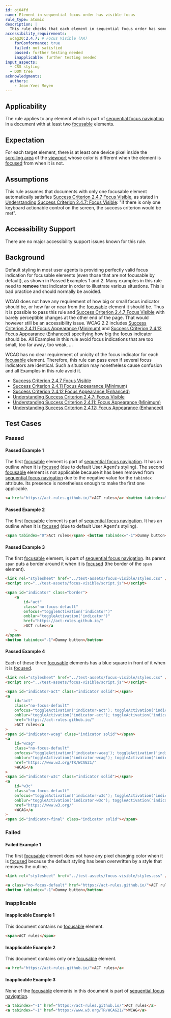 ```yaml
---
id: oj04fd
name: Element in sequential focus order has visible focus
rule_type: atomic
description: |
  This rule checks that each element in sequential focus order has some visible focus indication.
accessibility_requirements:
  wcag20:2.4.7: # Focus Visible (AA)
    forConformance: true
    failed: not satisfied
    passed: further testing needed
    inapplicable: further testing needed
input_aspects:
  - CSS styling
  - DOM tree
acknowledgments:
  authors:
    - Jean-Yves Moyen
---
```


## Applicability

The rule applies to any element which is part of [sequential focus navigation][] in a document with at least two [focusable][] elements.

## Expectation

For each target element, there is at least one device pixel inside the [scrolling area][] of the [viewport][] whose color is different when the element is [focused][] from when it is not.

## Assumptions

This rule assumes that documents with only one focusable element automatically satisfies [Success Criterion 2.4.7 Focus Visible][sc247], as stated in [Understanding Success Criterion 2.4.7: Focus Visible][usc247]: "if there is only one keyboard actionable control on the screen, the success criterion would be met".

## Accessibility Support

There are no major accessibility support issues known for this rule.

## Background

Default styling in most user agents is providing perfectly valid focus indication for focusable elements (even those that are not focusable by default), as shown in Passed Examples 1 and 2. Many examples in this rule need to **remove** that indicator in order to illustrate various situations. This is bad practice and should normally be avoided.

WCAG does not have any requirement of how big or small focus indicator should be, or how far or near from the [focusable][] element it should be. Thus it is possible to pass this rule and [Success Criterion 2.4.7 Focus Visible][sc247] with barely perceptible changes at the other end of the page. That would however still be an accessibility issue. WCAG 2.2 includes [Success Criterion 2.4.11 Focus Appearance (Minimum)][sc2411] and [Success Criterion 2.4.12 Focus Appearance (Enhanced)][sc2412] specifying how big the focus indicator should be. All Examples in this rule avoid focus indications that are too small, too far away, too weak, …

WCAG has no clear requirement of unicity of the focus indicator for each [focusable][] element. Therefore, this rule can pass even if several focus indicators are identical. Such a situation may nonetheless cause confusion and all Examples in this rule avoid it.

- [Success Criterion 2.4.7 Focus Visible][sc247]
- [Success Criterion 2.4.11 Focus Appearance (Minimum)][sc2411]
- [Success Criterion 2.4.12 Focus Appearance (Enhanced)][sc2412]
- [Understanding Success Criterion 2.4.7: Focus Visible][usc247]
- [Understanding Success Criterion 2.4.11: Focus Appearance (Minimum)][usc2411]
- [Understanding Success Criterion 2.4.12: Focus Appearance (Enhanced)][usc2412]

## Test Cases

### Passed

#### Passed Example 1

The first [focusable][] element is part of [sequential focus navigation][]. It has an outline when it is [focused][] (due to default User Agent's styling). The second [focusable][] element is not applicable because it has been removed from [sequential focus navigation][] due to the negative value for the `tabindex` attribute. Its presence is nonetheless enough to make the first one applicable.

```html
<a href="https://act-rules.github.io/">ACT rules</a> <button tabindex="-1">Dummy button</button>
```

#### Passed Example 2

The first [focusable][] element is part of [sequential focus navigation][]. It has an outline when it is [focused][] (due to default User Agent's styling).

```html
<span tabindex="0">Act rules</span> <button tabindex="-1">Dummy button</button>
```

#### Passed Example 3

The first [focusable][] element, is part of [sequential focus navigation][]. Its parent `span` puts a border around it when it is [focused][] (the border of the `span` element).

```html
<link rel="stylesheet" href="../test-assets/focus-visible/styles.css" />
<script src="../test-assets/focus-visible/script.js"></script>

<span id="indicator" class="border">
	<a
		id="act"
		class="no-focus-default"
		onfocus="toggleActivation('indicator')"
		onblur="toggleActivation('indicator')"
		href="https://act-rules.github.io/"
		>ACT rules</a
	>
</span>
<button tabindex="-1">Dummy button</button>
```

#### Passed Example 4

Each of these three [focusable][] elements has a blue square in front of it when it is [focused][].

```html
<link rel="stylesheet" href="../test-assets/focus-visible/styles.css" />
<script src="../test-assets/focus-visible/script.js"></script>

<span id="indicator-act" class="indicator solid"></span>
<a
	id="act"
	class="no-focus-default"
	onfocus="toggleActivation('indicator-act'); toggleActivation('indicator-wcag')"
	onblur="toggleActivation('indicator-act'); toggleActivation('indicator-wcag')"
	href="https://act-rules.github.io/"
	>ACT rules</a
>
<span id="indicator-wcag" class="indicator solid"></span>
<a
	id="wcag"
	class="no-focus-default"
	onfocus="toggleActivation('indicator-wcag'); toggleActivation('indicator-w3c')"
	onblur="toggleActivation('indicator-wcag'); toggleActivation('indicator-w3c')"
	href="https://www.w3.org/TR/WCAG21/"
	>WCAG</a
>
<span id="indicator-w3c" class="indicator solid"></span>
<a
	id="w3c"
	class="no-focus-default"
	onfocus="toggleActivation('indicator-w3c'); toggleActivation('indicator-final')"
	onblur="toggleActivation('indicator-w3c'); toggleActivation('indicator-final')"
	href="https://www.w3.org/"
	>WCAG</a
>
<span id="indicator-final" class="indicator solid"></span>
```

### Failed

#### Failed Example 1

The first [focusable][] element does not have any pixel changing color when it is [focused][] because the default styling has been overwritten by a style that removes the outline.

```html
<link rel="stylesheet" href="../test-assets/focus-visible/styles.css" />

<a class="no-focus-default" href="https://act-rules.github.io/">ACT rules</a>
<button tabindex="-1">Dummy button</button>
```

### Inapplicable

#### Inapplicable Example 1

This document contains no [focusable][] element.

```html
<span>ACT rules</span>
```

#### Inapplicable Example 2

This document contains only one [focusable][] element.

```html
<a href="https://act-rules.github.io/">ACT rules</a>
```

#### Inapplicable Example 3

None of the [focusable][] elements in this document is part of [sequential focus navigation][].

```html
<a tabindex="-1" href="https://act-rules.github.io/">ACT rules</a>
<a tabindex="-1" href="https://www.w3.org/TR/WCAG21/">WCAG</a>
```

[focusable]: #focusable 'Definition of Focusable'
[focused]: #focused 'Definition of Focused'
[sc247]: https://www.w3.org/TR/WCAG21/#focus-visible 'Success Criterion 2.4.7 Focus Visible'
[sc2411]: https://www.w3.org/TR/WCAG22/#focus-appearance-minimum 'Success Criterion 2.4.11 Focus Appearance (Minimum)'
[sc2412]: https://www.w3.org/TR/WCAG22/#focus-appearance-enhanced 'Success Criterion 2.4.12 Focus Appearance (Enhanced)'
[scrolling area]: https://drafts.csswg.org/cssom-view/#scrolling-area 'CSS specification of Scrolling Area'
[sequential focus navigation]: https://html.spec.whatwg.org/#sequential-focus-navigation 'HTML specification of Sequential focus navigation'
[usc247]: https://www.w3.org/WAI/WCAG21/Understanding/focus-visible.html 'Understanding Success Criterion 2.4.7: Focus Visible'
[usc2411]: https://www.w3.org/WAI/WCAG22/Understanding/focus-appearance-minimum.html 'Understanding Success Criterion 2.4.11: Focus Appearance (Minimum)'
[usc2412]: https://www.w3.org/WAI/WCAG22/Understanding/focus-appearance-enhanced.html 'Understanding Success Criterion 2.4.12: Focus Appearance (Enhanced)'
[viewport]: https://drafts.csswg.org/css2/#viewport 'CSS definition of Viewport'
